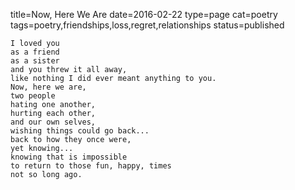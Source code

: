 title=Now, Here We Are
date=2016-02-22
type=page
cat=poetry
tags=poetry,friendships,loss,regret,relationships
status=published
~~~~~~
I loved you
as a friend
as a sister
and you threw it all away,
like nothing I did ever meant anything to you.
Now, here we are,
two people
hating one another,
hurting each other,
and our own selves,
wishing things could go back...
back to how they once were,
yet knowing...
knowing that is impossible
to return to those fun, happy, times
not so long ago.
